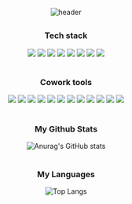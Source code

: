 <div align="center">

  ![header](https://capsule-render.vercel.app/api?type=slice&color=auto&height=250&section=header&text=Gayoung's%20GitHub&fontSize=70&animation=scaleIn)
  
</div>

##


<h3 align="center"><b>Tech stack</b></h3>
<p align="center">
  <img src="https://img.shields.io/badge/html5-E34F26?style=for-the-badge&logo=html5&logoColor=white"> 
  <img src="https://img.shields.io/badge/css-1572B6?style=for-the-badge&logo=css3&logoColor=white"> 
  <img src="https://img.shields.io/badge/Sass-CC6699?style=for-the-badge&logo=Sass&logoColor=white"> 
  <img src="https://img.shields.io/badge/javascript-F7DF1E?style=for-the-badge&logo=javascript&logoColor=black"> 
  <img src="https://img.shields.io/badge/jquery-0769AD?style=for-the-badge&logo=jquery&logoColor=white">
  <img src="https://img.shields.io/badge/bootstrap-7952B3?style=for-the-badge&logo=bootstrap&logoColor=white">
  <img src="https://img.shields.io/badge/react-61DAFB?style=for-the-badge&logo=react&logoColor=black">
  <img src="https://img.shields.io/badge/nextjs-ffffff?style=for-the-badge&logo=nextdotjs&logoColor=black">
</p>

#

<h3 align="center"><b>Cowork tools</b></h3>
<p align="center">
  <img src="https://img.shields.io/badge/JetBrains-000000?style=for-the-badge&logo=JetBrains&logoColor=white">
  <img src="https://img.shields.io/badge/github-181717?style=for-the-badge&logo=github&logoColor=white">
  <img src="https://img.shields.io/badge/git-F05032?style=for-the-badge&logo=git&logoColor=white">
   <img src="https://img.shields.io/badge/Bitbucket-0052CC?style=for-the-badge&logo=Bitbucket&logoColor=white">
  <img src="https://img.shields.io/badge/Adobe XD-FF61F6?style=for-the-badge&logo=Adobe XD&logoColor=white">
  <img src="https://img.shields.io/badge/Adobe Photoshop-31A8FF?style=for-the-badge&logo=Adobe Photoshop&logoColor=white">
  <img src="https://img.shields.io/badge/Adobe Illustrator-FF9A00?style=for-the-badge&logo=Adobe Illustrator&logoColor=white">
  <img src="https://img.shields.io/badge/Figma-F24E1E?style=for-the-badge&logo=Figma&logoColor=white">
  <img src="https://img.shields.io/badge/Zeplin-FF9A00?style=for-the-badge&logo=Zeplin&logoColor=white">
  <img src="https://img.shields.io/badge/Font Awesome-528DD7?style=for-the-badge&logo=Font Awesome&logoColor=white">
  <img src="https://img.shields.io/badge/notion-000000?style=for-the-badge&logo=notion&logoColor=white">
  <img src="https://img.shields.io/badge/Slack-4A154B?style=for-the-badge&logo=Slack&logoColor=white">
</p>

#

<h3 align="center"><b>My Github Stats</b></h3>
<div align="center">
  
  ![Anurag's GitHub stats](https://github-readme-stats.vercel.app/api?username=gayoung0619)

</div>

#

<h3 align="center"><b>My Languages</b></h3>
<div align="center">
  
  ![Top Langs](https://github-readme-stats.vercel.app/api/top-langs/?username=gayoung0619&layout=compact)

</div>




